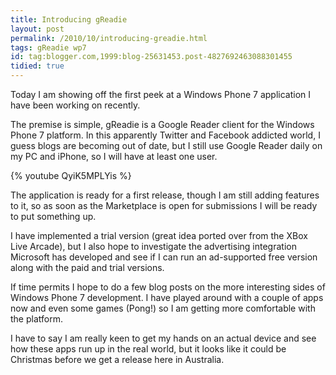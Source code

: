 ```yaml
---
title: Introducing gReadie
layout: post
permalink: /2010/10/introducing-greadie.html
tags: gReadie wp7
id: tag:blogger.com,1999:blog-25631453.post-4827692463088301455
tidied: true
---
```



Today I am showing off the first peek at a Windows Phone 7 application I have been working on recently.

The premise is simple, gReadie is a Google Reader client for the Windows Phone 7 platform. In this apparently Twitter and Facebook addicted world, I guess blogs are becoming out of date, but I still use Google Reader daily on my PC and iPhone, so I will have at least one user.

{% youtube QyiK5MPLYis %}

The application is ready for a first release, though I am still adding features to it, so as soon as the Marketplace is open for submissions I will be ready to put something up.

I have implemented a trial version (great idea ported over from the XBox Live Arcade), but I also hope to investigate the advertising integration Microsoft has developed and see if I can run an ad-supported free version along with the paid and trial versions.

If time permits I hope to do a few blog posts on the more interesting sides of Windows Phone 7 development. I have played around with a couple of apps now and even some games (Pong!) so I am getting more comfortable with the platform.

I have to say I am really keen to get my hands on an actual device and see how these apps run up in the real world, but it looks like it could be Christmas before we get a release here in Australia.
